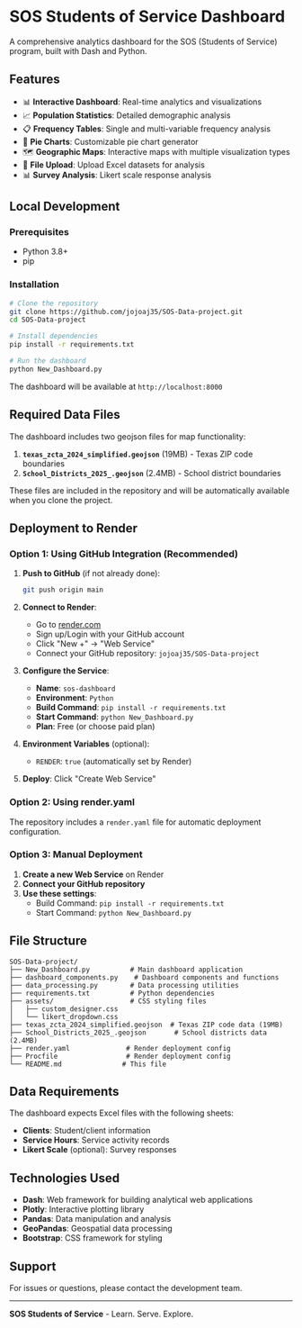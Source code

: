 # SOS Students of Service Dashboard

A comprehensive analytics dashboard for the SOS (Students of Service) program, built with Dash and Python.

## Features

- 📊 **Interactive Dashboard**: Real-time analytics and visualizations
- 📈 **Population Statistics**: Detailed demographic analysis
- 📋 **Frequency Tables**: Single and multi-variable frequency analysis
- 🥧 **Pie Charts**: Customizable pie chart generator
- 🗺️ **Geographic Maps**: Interactive maps with multiple visualization types
- 📁 **File Upload**: Upload Excel datasets for analysis
- 📊 **Survey Analysis**: Likert scale response analysis

## Local Development

### Prerequisites

- Python 3.8+
- pip

### Installation

```bash
# Clone the repository
git clone https://github.com/jojoaj35/SOS-Data-project.git
cd SOS-Data-project

# Install dependencies
pip install -r requirements.txt

# Run the dashboard
python New_Dashboard.py
```

The dashboard will be available at `http://localhost:8000`

## Required Data Files

The dashboard includes two geojson files for map functionality:

1. **`texas_zcta_2024_simplified.geojson`** (19MB) - Texas ZIP code boundaries
2. **`School_Districts_2025_.geojson`** (2.4MB) - School district boundaries

These files are included in the repository and will be automatically available when you clone the project.

## Deployment to Render

### Option 1: Using GitHub Integration (Recommended)

1. **Push to GitHub** (if not already done):

   ```bash
   git push origin main
   ```

2. **Connect to Render**:

   - Go to [render.com](https://render.com)
   - Sign up/Login with your GitHub account
   - Click "New +" → "Web Service"
   - Connect your GitHub repository: `jojoaj35/SOS-Data-project`

3. **Configure the Service**:

   - **Name**: `sos-dashboard`
   - **Environment**: `Python`
   - **Build Command**: `pip install -r requirements.txt`
   - **Start Command**: `python New_Dashboard.py`
   - **Plan**: Free (or choose paid plan)

4. **Environment Variables** (optional):

   - `RENDER`: `true` (automatically set by Render)

5. **Deploy**: Click "Create Web Service"

### Option 2: Using render.yaml

The repository includes a `render.yaml` file for automatic deployment configuration.

### Option 3: Manual Deployment

1. **Create a new Web Service** on Render
2. **Connect your GitHub repository**
3. **Use these settings**:
   - Build Command: `pip install -r requirements.txt`
   - Start Command: `python New_Dashboard.py`

## File Structure

```
SOS-Data-project/
├── New_Dashboard.py          # Main dashboard application
├── dashboard_components.py    # Dashboard components and functions
├── data_processing.py        # Data processing utilities
├── requirements.txt          # Python dependencies
├── assets/                   # CSS styling files
│   ├── custom_designer.css
│   └── likert_dropdown.css
├── texas_zcta_2024_simplified.geojson  # Texas ZIP code data (19MB)
├── School_Districts_2025_.geojson       # School districts data (2.4MB)
├── render.yaml              # Render deployment config
├── Procfile                 # Render deployment config
└── README.md               # This file
```

## Data Requirements

The dashboard expects Excel files with the following sheets:

- **Clients**: Student/client information
- **Service Hours**: Service activity records
- **Likert Scale** (optional): Survey responses

## Technologies Used

- **Dash**: Web framework for building analytical web applications
- **Plotly**: Interactive plotting library
- **Pandas**: Data manipulation and analysis
- **GeoPandas**: Geospatial data processing
- **Bootstrap**: CSS framework for styling

## Support

For issues or questions, please contact the development team.

---

**SOS Students of Service** - Learn. Serve. Explore.
